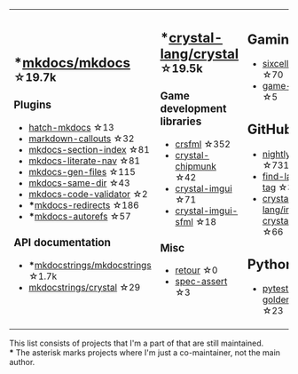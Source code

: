 <table><tr><td>

## **\***[mkdocs/mkdocs](https://github.com/mkdocs/mkdocs) <sup>☆19.7k</sup>

### Plugins

* [hatch-mkdocs](https://github.com/mkdocs/hatch-mkdocs) ☆13
* [markdown-callouts](https://github.com/oprypin/markdown-callouts) ☆32
* [mkdocs-section-index](https://github.com/oprypin/mkdocs-section-index) ☆81
* [mkdocs-literate-nav](https://github.com/oprypin/mkdocs-literate-nav) ☆81
* [mkdocs-gen-files](https://github.com/oprypin/mkdocs-gen-files) ☆115
* [mkdocs-same-dir](https://github.com/oprypin/mkdocs-same-dir) ☆43
* [mkdocs-code-validator](https://github.com/oprypin/mkdocs-code-validator) ☆2
* **\***[mkdocs-redirects](https://github.com/mkdocs/mkdocs-redirects) ☆186
* **\***[mkdocs-autorefs](https://github.com/mkdocstrings/autorefs) ☆57

### API documentation

* **\***[mkdocstrings/mkdocstrings](https://github.com/mkdocstrings/mkdocstrings) ☆1.7k
* [mkdocstrings/crystal](https://github.com/mkdocstrings/crystal) ☆29

</td><td>

## **\***[crystal-lang/crystal](https://github.com/crystal-lang/crystal) <sup>☆19.5k</sup>

### Game development libraries

* [crsfml](https://github.com/oprypin/crsfml) ☆352
* [crystal-chipmunk](https://github.com/oprypin/crystal-chipmunk) ☆42
* [crystal-imgui](https://github.com/oprypin/crystal-imgui) ☆71
* [crystal-imgui-sfml](https://github.com/oprypin/crystal-imgui-sfml) ☆18

### Misc

* [retour](https://github.com/oprypin/retour) ☆0
* [spec-assert](https://github.com/oprypin/spec-assert) ☆3
  
&nbsp;

</td><td>

## Gaming

* [sixcells](https://github.com/oprypin/sixcells) ☆70
* [game-bots](https://github.com/oprypin/game-bots) ☆5

## GitHub

* [nightly.link](https://github.com/oprypin/nightly.link) ☆731
* [find-latest-tag](https://github.com/oprypin/find-latest-tag) ☆36
* [crystal-lang/install-crystal](https://github.com/crystal-lang/install-crystal) ☆66

## Python

* [pytest-golden](https://github.com/oprypin/pytest-golden) ☆23

</tr></table>

This list consists of projects that I'm a part of that are still maintained.  
**\*** The asterisk marks projects where I'm just a co-maintainer, not the main author.
